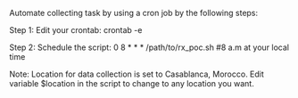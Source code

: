 Automate collecting task by using a cron job by the following steps:

Step 1: Edit your crontab: 
crontab -e

Step 2: Schedule the script:
0 8 * * * /path/to/rx_poc.sh #8 a.m at your local time

Note:
Location for data collection is set to Casablanca, Morocco. Edit variable $location in the script to change to any location you want.
